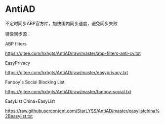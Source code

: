 # AntiAD
不定时同步ABP官方库，加快国内同步速度，避免同步失败

镜像同步源：

ABP filters

https://gitee.com/hxhgts/AntiAD/raw/master/abp-filters-anti-cv.txt

EasyPrivacy

https://gitee.com/hxhgts/AntiAD/raw/master/easyprivacy.txt

Fanboy's Social Blocking List

https://gitee.com/hxhgts/AntiAD/raw/master/fanboy-social.txt

EasyList China+EasyList

https://raw.githubusercontent.com/StarLYSS/AntiAD/master/easylistchina%2Beasylist.txt
